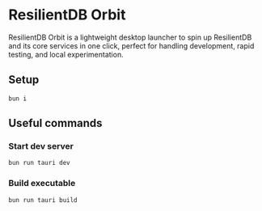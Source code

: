 # ResilientDB Orbit
ResilientDB Orbit is a lightweight desktop launcher to spin up ResilientDB and its core services in one click, perfect for handling development, rapid testing, and local experimentation.

## Setup
```
bun i
```
## Useful commands
### Start dev server
```
bun run tauri dev
```

### Build executable
```
bun run tauri build
```